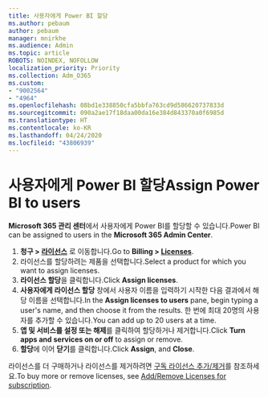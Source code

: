 ```yaml
---
title: 사용자에게 Power BI 할당
ms.author: pebaum
author: pebaum
manager: mnirkhe
ms.audience: Admin
ms.topic: article
ROBOTS: NOINDEX, NOFOLLOW
localization_priority: Priority
ms.collection: Adm_O365
ms.custom:
- "9002564"
- "4964"
ms.openlocfilehash: 08bd1e338850cfa5bbfa763cd9d586620737833d
ms.sourcegitcommit: 090a2ae17f18daa00da16e384d843370a0f6985d
ms.translationtype: HT
ms.contentlocale: ko-KR
ms.lasthandoff: 04/24/2020
ms.locfileid: "43806939"
---
```

# <a name="assign-power-bi-to-users"></a><span data-ttu-id="c9dd7-102">사용자에게 Power BI 할당</span><span class="sxs-lookup"><span data-stu-id="c9dd7-102">Assign Power BI to users</span></span>

<span data-ttu-id="c9dd7-103">**Microsoft 365 관리 센터**에서 사용자에게 Power BI를 할당할 수 있습니다.</span><span class="sxs-lookup"><span data-stu-id="c9dd7-103">Power BI can be assigned to users in the **Microsoft 365 Admin Center**.</span></span>  

1. <span data-ttu-id="c9dd7-104">**청구 > [라이선스](https://go.microsoft.com/fwlink/p/?linkid=842264)** 로 이동합니다.</span><span class="sxs-lookup"><span data-stu-id="c9dd7-104">Go to **Billing > [Licenses](https://go.microsoft.com/fwlink/p/?linkid=842264)**.</span></span>
2. <span data-ttu-id="c9dd7-105">라이선스를 할당하려는 제품을 선택합니다.</span><span class="sxs-lookup"><span data-stu-id="c9dd7-105">Select a product for which you want to assign licenses.</span></span>
3. <span data-ttu-id="c9dd7-106">**라이선스 할당**을 클릭합니다.</span><span class="sxs-lookup"><span data-stu-id="c9dd7-106">Click **Assign licenses**.</span></span>
4. <span data-ttu-id="c9dd7-107">**사용자에게 라이선스 할당** 창에서 사용자 이름을 입력하기 시작한 다음 결과에서 해당 이름을 선택합니다.</span><span class="sxs-lookup"><span data-stu-id="c9dd7-107">In the **Assign licenses to users** pane, begin typing a user's name, and then choose it from the results.</span></span> <span data-ttu-id="c9dd7-108">한 번에 최대 20명의 사용자를 추가할 수 있습니다.</span><span class="sxs-lookup"><span data-stu-id="c9dd7-108">You can add up to 20 users at a time.</span></span>
5. <span data-ttu-id="c9dd7-109">**앱 및 서비스를 설정 또는 해제**를 클릭하여 할당하거나 제거합니다.</span><span class="sxs-lookup"><span data-stu-id="c9dd7-109">Click **Turn apps and services on or off** to assign or remove.</span></span>
6. <span data-ttu-id="c9dd7-110">**할당**에 이어 **닫기**를 클릭합니다.</span><span class="sxs-lookup"><span data-stu-id="c9dd7-110">Click **Assign**, and **Close**.</span></span>

<span data-ttu-id="c9dd7-111">라이선스를 더 구매하거나 라이선스를 제거하려면 [구독 라이선스 추가/제거](https://docs.microsoft.com/microsoft-365/commerce/licenses/buy-licenses?view=o365-worldwide#add-or-remove-licenses-for-your-business-subscription)를 참조하세요.</span><span class="sxs-lookup"><span data-stu-id="c9dd7-111">To buy more or remove licenses, see [Add/Remove Licenses for subscription](https://docs.microsoft.com/microsoft-365/commerce/licenses/buy-licenses?view=o365-worldwide#add-or-remove-licenses-for-your-business-subscription).</span></span>
